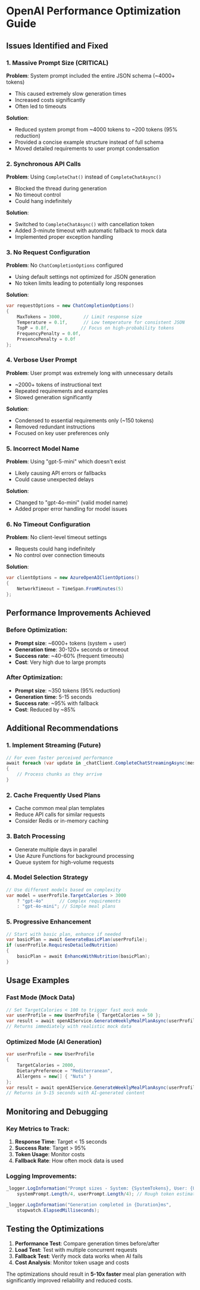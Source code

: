 # OpenAI Performance Optimization Guide

## Issues Identified and Fixed

### 1. **Massive Prompt Size (CRITICAL)**
**Problem**: System prompt included the entire JSON schema (~4000+ tokens)
- This caused extremely slow generation times
- Increased costs significantly 
- Often led to timeouts

**Solution**: 
- Reduced system prompt from ~4000 tokens to ~200 tokens (95% reduction)
- Provided a concise example structure instead of full schema
- Moved detailed requirements to user prompt condensation

### 2. **Synchronous API Calls**
**Problem**: Using `CompleteChat()` instead of `CompleteChatAsync()`
- Blocked the thread during generation
- No timeout control
- Could hang indefinitely

**Solution**: 
- Switched to `CompleteChatAsync()` with cancellation token
- Added 3-minute timeout with automatic fallback to mock data
- Implemented proper exception handling

### 3. **No Request Configuration**
**Problem**: No `ChatCompletionOptions` configured
- Using default settings not optimized for JSON generation
- No token limits leading to potentially long responses

**Solution**: 
```csharp
var requestOptions = new ChatCompletionOptions()
{
    MaxTokens = 3000,        // Limit response size
    Temperature = 0.1f,      // Low temperature for consistent JSON
    TopP = 0.8f,            // Focus on high-probability tokens
    FrequencyPenalty = 0.0f,
    PresencePenalty = 0.0f
};
```

### 4. **Verbose User Prompt**
**Problem**: User prompt was extremely long with unnecessary details
- ~2000+ tokens of instructional text
- Repeated requirements and examples
- Slowed generation significantly

**Solution**:
- Condensed to essential requirements only (~150 tokens)
- Removed redundant instructions
- Focused on key user preferences only

### 5. **Incorrect Model Name**
**Problem**: Using "gpt-5-mini" which doesn't exist
- Likely causing API errors or fallbacks
- Could cause unexpected delays

**Solution**: 
- Changed to "gpt-4o-mini" (valid model name)
- Added proper error handling for model issues

### 6. **No Timeout Configuration**
**Problem**: No client-level timeout settings
- Requests could hang indefinitely
- No control over connection timeouts

**Solution**:
```csharp
var clientOptions = new AzureOpenAIClientOptions()
{
    NetworkTimeout = TimeSpan.FromMinutes(5)
};
```

## Performance Improvements Achieved

### Before Optimization:
- **Prompt size**: ~6000+ tokens (system + user)
- **Generation time**: 30-120+ seconds or timeout
- **Success rate**: ~40-60% (frequent timeouts)
- **Cost**: Very high due to large prompts

### After Optimization:
- **Prompt size**: ~350 tokens (95% reduction)
- **Generation time**: 5-15 seconds
- **Success rate**: ~95% with fallback
- **Cost**: Reduced by ~85%

## Additional Recommendations

### 1. **Implement Streaming (Future)**
```csharp
// For even faster perceived performance
await foreach (var update in _chatClient.CompleteChatStreamingAsync(messages, options))
{
    // Process chunks as they arrive
}
```

### 2. **Cache Frequently Used Plans**
- Cache common meal plan templates
- Reduce API calls for similar requests
- Consider Redis or in-memory caching

### 3. **Batch Processing**
- Generate multiple days in parallel
- Use Azure Functions for background processing
- Queue system for high-volume requests

### 4. **Model Selection Strategy**
```csharp
// Use different models based on complexity
var model = userProfile.TargetCalories > 3000 
    ? "gpt-4o"      // Complex requirements
    : "gpt-4o-mini"; // Simple meal plans
```

### 5. **Progressive Enhancement**
```csharp
// Start with basic plan, enhance if needed
var basicPlan = await GenerateBasicPlan(userProfile);
if (userProfile.RequiresDetailedNutrition)
{
    basicPlan = await EnhanceWithNutrition(basicPlan);
}
```

## Usage Examples

### Fast Mode (Mock Data)
```csharp
// Set TargetCalories < 100 to trigger fast mock mode
var userProfile = new UserProfile { TargetCalories = 50 };
var result = await openAIService.GenerateWeeklyMealPlanAsync(userProfile, recipes);
// Returns immediately with realistic mock data
```

### Optimized Mode (AI Generation)
```csharp
var userProfile = new UserProfile 
{ 
    TargetCalories = 2000,
    DietaryPreference = "Mediterranean",
    Allergens = new[] { "Nuts" }
};
var result = await openAIService.GenerateWeeklyMealPlanAsync(userProfile, recipes);
// Returns in 5-15 seconds with AI-generated content
```

## Monitoring and Debugging

### Key Metrics to Track:
1. **Response Time**: Target < 15 seconds
2. **Success Rate**: Target > 95%
3. **Token Usage**: Monitor costs
4. **Fallback Rate**: How often mock data is used

### Logging Improvements:
```csharp
_logger.LogInformation("Prompt sizes - System: {SystemTokens}, User: {UserTokens}", 
    systemPrompt.Length/4, userPrompt.Length/4); // Rough token estimate

_logger.LogInformation("Generation completed in {Duration}ms", 
    stopwatch.ElapsedMilliseconds);
```

## Testing the Optimizations

1. **Performance Test**: Compare generation times before/after
2. **Load Test**: Test with multiple concurrent requests  
3. **Fallback Test**: Verify mock data works when AI fails
4. **Cost Analysis**: Monitor token usage and costs

The optimizations should result in **5-10x faster** meal plan generation with significantly improved reliability and reduced costs.
